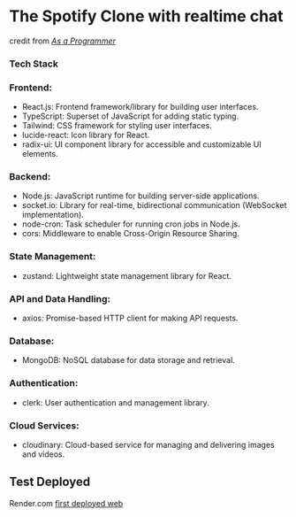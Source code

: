 # The Spotify Clone with realtime chat
credit from *[As a Programmer](https://youtu.be/4sbklcQ0EXc?si=yKSGvus3vJHgFX6R)*
### **Tech Stack**
### Frontend:
- React.js: Frontend framework/library for building user interfaces.
- TypeScript: Superset of JavaScript for adding static typing.
- Tailwind: CSS framework for styling user interfaces.
- lucide-react: Icon library for React.
- radix-ui: UI component library for accessible and customizable UI elements.
### Backend:
- Node.js: JavaScript runtime for building server-side applications.
- socket.io: Library for real-time, bidirectional communication (WebSocket implementation).
- node-cron: Task scheduler for running cron jobs in Node.js.
- cors: Middleware to enable Cross-Origin Resource Sharing.
### State Management:
- zustand: Lightweight state management library for React.
### API and Data Handling:
- axios: Promise-based HTTP client for making API requests.
### Database:
- MongoDB: NoSQL database for data storage and retrieval.
### Authentication:
- clerk: User authentication and management library.
### Cloud Services:
- cloudinary: Cloud-based service for managing and delivering images and videos.
## Test Deployed
Render.com [first deployed web](https://spotify-clone-realtime.onrender.com)
